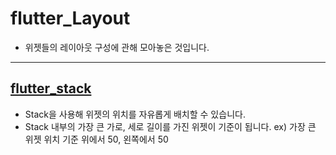 # flutter_Layout

- 위젯들의 레이아웃 구성에 관해 모아놓은 것입니다.

-------------------------

## [flutter_stack](https://github.com/OOGEE/Flutter/tree/master/flutter_Layout/flutter_stack)

- Stack을 사용해 위젯의 위치를 자유롭게 배치할 수 있습니다.
- Stack 내부의 가장 큰 가로, 세로 길이를 가진 위젯이 기준이 됩니다. ex) 가장 큰 위젯 위치 기준 위에서 50, 왼쪽에서 50